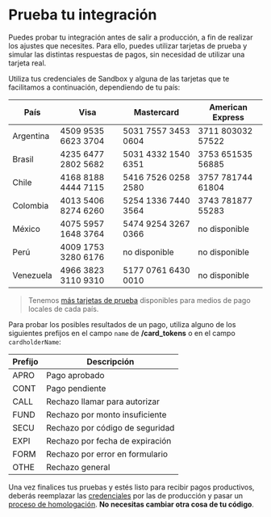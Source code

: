 # Prueba tu integración

Puedes probar tu integración antes de salir a producción, a fin de realizar los ajustes que necesites. Para ello, puedes utilizar tarjetas de prueba y simular las distintas respuestas de pagos, sin necesidad de utilizar una tarjeta real.

Utiliza tus credenciales de Sandbox y alguna de las tarjetas que te facilitamos a continuación, dependiendo de tu país:

| País       | Visa                | Mastercard          | American Express  |
| ---------- | ------------------- | ------------------- | ----------------- |
| Argentina  | 4509 9535 6623 3704 | 5031 7557 3453 0604 | 3711 803032 57522 |
| Brasil     | 4235 6477 2802 5682 | 5031 4332 1540 6351 | 3753 651535 56885 |
| Chile      | 4168 8188 4444 7115 | 5416 7526 0258 2580 | 3757 781744 61804 |
| Colombia   | 4013 5406 8274 6260 | 5254 1336 7440 3564 | 3743 781877 55283 |
| México     | 4075 5957 1648 3764 | 5474 9254 3267 0366 | no disponible     |
| Perú       | 4009 1753 3280 6176 | no disponible       | no disponible     |
| Venezuela  | 4966 3823 3110 9310 | 5177 0761 6430 0010 | no disponible     |

> Tenemos [más tarjetas de prueba]() disponibles para medios de pago locales de cada país.

Para probar los posibles resultados de un pago, utiliza alguno de los siguientes prefijos en el campo `name` de **/card_tokens** o en el campo `cardholderName`:

| Prefijo | Descripción                     |
| ------- | ------------------------------- |
| APRO    | Pago aprobado                   |
| CONT    | Pago pendiente                  |
| CALL    | Rechazo llamar para autorizar   |
| FUND    | Rechazo por monto insuficiente  |
| SECU    | Rechazo por código de seguridad |
| EXPI    | Rechazo por fecha de expiración |
| FORM    | Rechazo por error en formulario |
| OTHE    | Rechazo general                 |

Una vez finalices tus pruebas y estés listo para recibir pagos productivos, deberás reemplazar las [credenciales]() por las de producción y pasar un [proceso de homologación](). **No necesitas cambiar otra cosa de tu código**.
